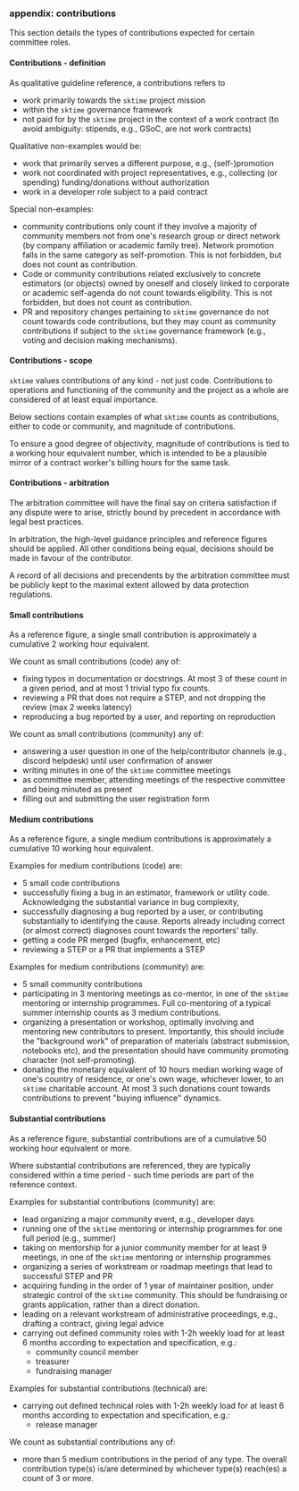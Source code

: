
### appendix: contributions

This section details the types of contributions expected for certain committee roles.

#### Contributions - definition

As qualitative guideline reference, a contributions refers to

* work primarily towards the ``sktime`` project mission
* within the ``sktime`` governance framework
* not paid for by the ``sktime`` project in the context of a work contract
  (to avoid ambiguity: stipends, e.g., GSoC, are not work contracts)

Qualitative non-examples would be:

* work that primarily serves a different purpose, e.g., (self-)promotion
* work not coordinated with project representatives,
  e.g., collecting (or spending) funding/donations without authorization
* work in a developer role subject to a paid contract

Special non-examples:

* community contributions only count if they involve a majority of community members
  not from one's research group or direct network (by company affiliation
  or academic family tree). Network promotion falls in the same category as
  self-promotion. This is not forbidden, but does not count as contribution.
* Code or community contributions related exclusively to concrete
  estimators (or objects) owned by oneself and closely linked to corporate or academic
  self-agenda do not count towards eligibility.
  This is not forbidden, but does not count as contribution.
* PR and repository changes pertaining to ``sktime`` governance do not
  count towards code contributions, but they may count as community contributions
  if subject to the ``sktime`` governance framework (e.g., voting and
  decision making mechanisms).

#### Contributions - scope

``sktime`` values contributions of any kind - not just code.
Contributions to operations and functioning of the community and the project
as a whole are considered of at least equal importance.

Below sections contain examples of what ``sktime`` counts as contributions,
either to code or community, and magnitude of contributions.

To ensure a good degree of objectivity, magnitude of contributions
is tied to a working hour equivalent number, which is intended to be a
plausible mirror of a contract worker's billing hours for the same task.

#### Contributions - arbitration

The arbitration committee will have the final say on criteria satisfaction if any
dispute were to arise, strictly bound by precedent in accordance with
legal best practices.

In arbitration, the high-level guidance principles and reference figures
should be applied. All other conditions being equal, decisions should
be made in favour of the contributor.

A record of all decisions and precendents by the arbitration committee
must be publicly kept to the maximal extent allowed by data protection regulations.

#### Small contributions

As a reference figure, a single small contribution is approximately a
cumulative 2 working hour equivalent.

We count as small contributions (code) any of:

* fixing typos in documentation or docstrings. At most 3 of these count in a given period,
  and at most 1 trivial typo fix counts.
* reviewing a PR that does not require a STEP, and not dropping the review (max 2 weeks latency)
* reproducing a bug reported by a user, and reporting on reproduction

We count as small contributions (community) any of:

* answering a user question in one of the help/contributor channels (e.g., discord helpdesk) until user confirmation of answer
* writing minutes in one of the ``sktime`` committee meetings
* as committee member, attending meetings of the respective committee and being minuted as present
* filling out and submitting the user registration form

#### Medium contributions

As a reference figure, a single medium contributions is approximately a
cumulative 10 working hour equivalent.

Examples for medium contributions (code) are:

* 5 small code contributions
* successfully fixing a bug in an estimator, framework or utility code.
  Acknowledging the substantial variance in bug complexity, 
* successfully diagnosing a bug reported by a user, or contributing substantially to identifying the cause.
  Reports already including correct (or almost correct) diagnoses count towards the reporters' tally.
* getting a code PR merged (bugfix, enhancement, etc)
* reviewing a STEP or a PR that implements a STEP

Examples for medium contributions (community) are:

* 5 small community contributions
* participating in 3 mentoring meetings as co-mentor, in one of the ``sktime`` mentoring or internship programmes.
  Full co-mentoring of a typical summer internship counts as 3 medium contributions.
* organizing a presentation or workshop, optimally involving and mentoring new contributors to present.
  Importantly, this should include the "background work" of preparation of materials (abstract submission, notebooks etc),
  and the presentation should have community promoting character (not self-promoting).
* donating the monetary equivalent of 10 hours median working wage of one's country of residence,
  or one's own wage, whichever lower, to an ``sktime`` charitable account.
  At most 3 such donations count towards contributions to prevent "buying influence" dynamics.

#### Substantial contributions

As a reference figure, substantial contributions are of a
cumulative 50 working hour equivalent or more.

Where substantial contributions are referenced, they are typically considered
within a time period - such time periods are part of the reference context.

Examples for substantial contributions (community) are:

* lead organizing a major community event, e.g., developer days
* running one of the ``sktime`` mentoring or internship programmes for one full period (e.g., summer)
* taking on mentorship for a junior community member for at least 9 meetings, in one of the ``sktime`` mentoring or internship programmes
* organizing a series of workstream or roadmap meetings that lead to successful STEP and PR
* acquiring funding in the order of 1 year of maintainer position, under strategic control of the ``sktime`` community.
  This should be fundraising or grants application, rather than a direct donation.
* leading on a relevant workstream of administrative proceedings, e.g., drafting a contract, giving legal advice
* carrying out defined community roles with 1-2h weekly load for at least 6 months according to expectation and specification, e.g.:
  * community council member
  * treasurer
  * fundraising manager

Examples for substantial contributions (technical) are:

* carrying out defined technical roles with 1-2h weekly load for at least 6 months according to expectation and specification, e.g.:
  * release manager

We count as substantial contributions any of:
* more than 5 medium contributions in the period of any type. The overall contribution type(s) is/are determined by whichever type(s) reach(es) a count of 3 or more.
